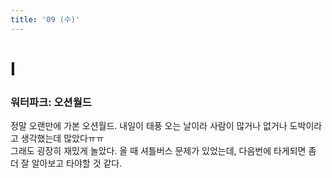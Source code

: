```yaml
---
title: '09 (수)'
---
```


# I

### 워터파크: 오션월드

정말 오랜만에 가본 오션월드. 내일이 태풍 오는 날이라 사람이 많거나 없거나 도박이라고 생각했는데 많았다ㅠㅠ  
그래도 굉장히 재밌게 놀았다. 올 때 셔틀버스 문제가 있었는데, 다음번에 타게되면 좀 더 잘 알아보고 타야할 것 같다.

